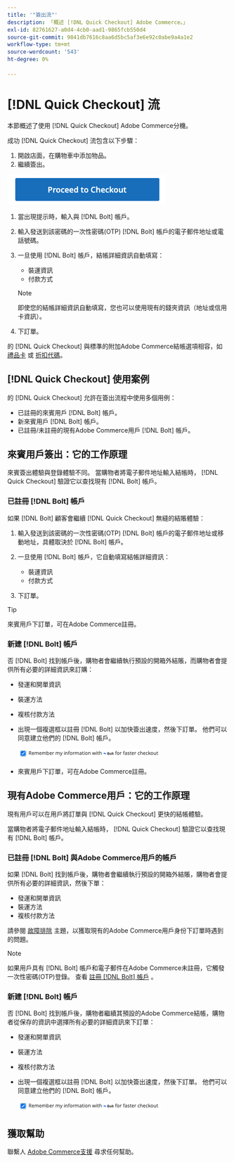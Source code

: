 ```yaml
---
title: '"簽出流"'
description: 「概述 [!DNL Quick Checkout] Adobe Commerce。」
exl-id: 82761627-a0d4-4cb0-aad1-9865fcb550d4
source-git-commit: 9841db7616c8aa6d5bc5af3e6e92c0abe9a4a1e2
workflow-type: tm+mt
source-wordcount: '543'
ht-degree: 0%

---
```


# [!DNL Quick Checkout] 流

本節概述了使用 [!DNL Quick Checkout] Adobe Commerce分機。

成功 [!DNL Quick Checkout] 流包含以下步驟：

1. 開啟店面，在購物車中添加物品。
1. 繼續簽出。

![簽出](assets/proceed-checkout.png)

1. 當出現提示時，輸入與 [!DNL Bolt] 帳戶。
1. 輸入發送到該密碼的一次性密碼(OTP) [!DNL Bolt] 帳戶的電子郵件地址或電話號碼。
1. 一旦使用 [!DNL Bolt] 帳戶，結帳詳細資訊自動填寫：

   - 裝運資訊
   - 付款方式

   >[!NOTE]
   >
   > 即使您的結帳詳細資訊自動填寫，您也可以使用現有的錢夾資訊（地址或信用卡資訊）。

1. 下訂單。

的 [!DNL Quick Checkout] 與標準的附加Adobe Commerce結帳選項相容，如 [禮品卡](https://docs.magento.com/user-guide/catalog/product-gift-card.html) 或 [折扣代碼](https://docs.magento.com/user-guide/marketing/price-rules-cart-coupon.html)。

## [!DNL Quick Checkout] 使用案例

的 [!DNL Quick Checkout] 允許在簽出流程中使用多個用例：

- 已註冊的來賓用戶 [!DNL Bolt] 帳戶。
- 新來賓用戶 [!DNL Bolt] 帳戶。
- 已註冊/未註冊的現有Adobe Commerce用戶 [!DNL Bolt] 帳戶。

## 來賓用戶簽出：它的工作原理

來賓簽出體驗與登錄體驗不同。 當購物者將電子郵件地址輸入結帳時， [!DNL Quick Checkout] 驗證它以查找現有 [!DNL Bolt] 帳戶。

### 已註冊 [!DNL Bolt] 帳戶

如果 [!DNL Bolt] 顧客會繼續 [!DNL Quick Checkout] 無縫的結賬體驗：

1. 輸入發送到該密碼的一次性密碼(OTP) [!DNL Bolt] 帳戶的電子郵件地址或移動地址，具體取決於 [!DNL Bolt] 帳戶。
1. 一旦使用 [!DNL Bolt] 帳戶，它自動填寫結帳詳細資訊：

   - 裝運資訊
   - 付款方式

1. 下訂單。

>[!TIP]
>
> 來賓用戶下訂單，可在Adobe Commerce註冊。

### 新建 [!DNL Bolt] 帳戶

否 [!DNL Bolt] 找到帳戶後，購物者會繼續執行預設的開箱外結賬，而購物者會提供所有必要的詳細資訊來訂購：

- 發運和開單資訊
- 裝運方法
- 複核付款方法
- 出現一個複選框以註冊 [!DNL Bolt] 以加快簽出速度，然後下訂單。 他們可以同意建立他們的 [!DNL Bolt] 帳戶。

   ![記住 [!DNL Bolt]](assets/checked-bolt.png)

- 來賓用戶下訂單，可在Adobe Commerce註冊。

## 現有Adobe Commerce用戶：它的工作原理

現有用戶可以在用戶將訂單與 [!DNL Quick Checkout] 更快的結帳體驗。

當購物者將電子郵件地址輸入結帳時， [!DNL Quick Checkout] 驗證它以查找現有 [!DNL Bolt] 帳戶。

### 已註冊 [!DNL Bolt] 與Adobe Commerce用戶的帳戶

如果 [!DNL Bolt] 找到帳戶後，購物者會繼續執行預設的開箱外結賬，購物者會提供所有必要的詳細資訊，然後下單：

- 發運和開單資訊
- 裝運方法
- 複核付款方法

請參閱 [故障排除](../quick-checkout/troubleshooting.md) 主題，以獲取現有的Adobe Commerce用戶身份下訂單時遇到的問題。

>[!NOTE]
>
> 如果用戶具有 [!DNL Bolt] 帳戶和電子郵件在Adobe Commerce未註冊，它觸發一次性密碼(OTP)登錄。 查看 [註冊 [!DNL Bolt] 帳戶](#registered-bolt-account) 。

### 新建 [!DNL Bolt] 帳戶

否 [!DNL Bolt] 找到帳戶後，購物者繼續其預設的Adobe Commerce結帳，購物者從保存的資訊中選擇所有必要的詳細資訊來下訂單：

- 發運和開單資訊
- 裝運方法
- 複核付款方法
- 出現一個複選框以註冊 [!DNL Bolt] 以加快簽出速度，然後下訂單。 他們可以同意建立他們的 [!DNL Bolt] 帳戶。

   ![記住 [!DNL Bolt]](assets/checked-bolt.png)

## 獲取幫助

聯繫人 [Adobe Commerce支援](mailto:quick-checkout-support@adobe.com) 尋求任何幫助。
